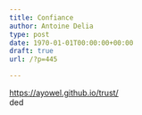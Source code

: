 ```yaml
---
title: Confiance
author: Antoine Delia
type: post
date: 1970-01-01T00:00:00+00:00
draft: true
url: /?p=445

---
```

https://ayowel.github.io/trust/  
ded